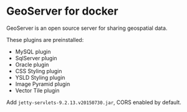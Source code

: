 # GeoServer for docker

GeoServer is an open source server for sharing geospatial data.

These plugins are preinstalled:

- MySQL plugin
- SqlServer plugin
- Oracle plugin
- CSS Styling plugin
- YSLD Styling plugin
- Image Pyramid plugin
- Vector Tile plugin

Add `jetty-servlets-9.2.13.v20150730.jar`, CORS enabled by default.
